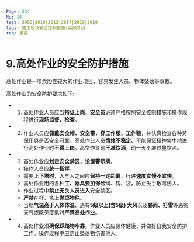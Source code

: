 ```yaml
---
Page: 234
No: 14
test: 2006|2010|2012|2017|2018|2019
tags: 施工现场安全控制措施|高频考点
req: 掌握
---
```

# 9.高处作业的安全防护措施
高处作业是一项危险性较大的作业项目，容易发生人员、物体坠落等事故。

高处作业的安全防护要求如下:
- 1. 高处作业人员应当**持证上岗**。**安全员**必须严格按照安全控制措施和操作规程进行**现场监督、检查**。
- 2. 作业人员应**佩戴安全帽、安全带，穿工作服、工作鞋**，并认真检查各种劳保用具是否安全可靠。高处作业人员**情绪不稳定**、不能保证精神集中地进行高处作业时**不得上岗**。高空作业前**不准饮酒**，前一天不准过量饮酒。
- 3. 高处作业应**划定安全禁区，设置警示牌**。
    - 操作人员应**统一指挥**。
    - 需要**上下塔时**，人与人之间应**保持一定距离**，行进**速度宜慢不宜快**。
    - 高处作业用的各种**工、器具要加保险**绳、钩、袋，防止失手散落伤人。
    - 作业过程中**禁止无关人员进入**安全禁区。
    - **严禁**在杆、塔上**抛掷物件**。
    - 当地**气温高于人体体温**、遇有**5级以上(含5级) 大风**以及**暴雨、打雷**等恶劣天气或能见度低时**严禁高处作业**。
- 4. 高处作业须**确保踩踏物牢靠**。作业人员应身体健康，并做好自我安全防护工作。操作过程中应防止坠落物伤害他人。